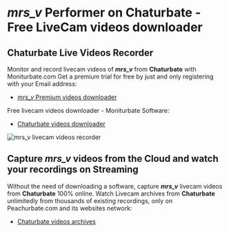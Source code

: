 # _mrs_v_ Performer on Chaturbate - Free LiveCam videos downloader

## Chaturbate Live Videos Recorder

Monitor and record livecam videos of **_mrs_v_** from **Chaturbate** with Moniturbate.com
Get a premium trial for free by just and only registering with your Email address:
* [_mrs_v_ Premium videos downloader](https://moniturbate.com/request-demo-licence-key.html)

Free livecam videos downloader - Moniturbate Software:
* [Chaturbate videos downloader](https://moniturbate.com/moniturbate-download-software.html)

![_mrs_v_ livecam videos recorder](https://peachurnet.com/templates/moniturbate-software.png)


## Capture _mrs_v_ videos from the Cloud and watch your recordings on Streaming

Without the need of downloading a software, capture **_mrs_v_** livecam videos from **Chaturbate** 100% online.
Watch Livecam archives from **Chaturbate** unlimitedly from thousands of existing recordings, only on Peachurbate.com and its websites network:
* [Chaturbate videos archives](https://peachurnet.com/)